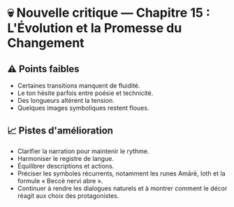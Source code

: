 # 💀 Nouvelle critique — Chapitre 15 : L'Évolution et la Promesse du Changement

## ⚠️ Points faibles
- Certaines transitions manquent de fluidité.
- Le ton hésite parfois entre poésie et technicité.
- Des longueurs altèrent la tension.
- Quelques images symboliques restent floues.

## 📈 Pistes d'amélioration
- Clarifier la narration pour maintenir le rythme.
- Harmoniser le registre de langue.
- Équilibrer descriptions et actions.
- Préciser les symboles récurrents, notamment les runes Amārē, Ioth et la formule « Beccė nervi abre ».
- Continuer à rendre les dialogues naturels et à montrer comment le décor réagit aux choix des protagonistes.
